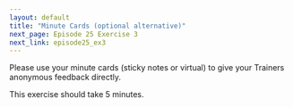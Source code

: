 ```yaml
---
layout: default
title: "Minute Cards (optional alternative)"
next_page: Episode 25 Exercise 3
next_link: episode25_ex3
---
```


Please use your minute
cards (sticky notes or virtual) to give your Trainers anonymous feedback directly.


This exercise should take 5 minutes.
